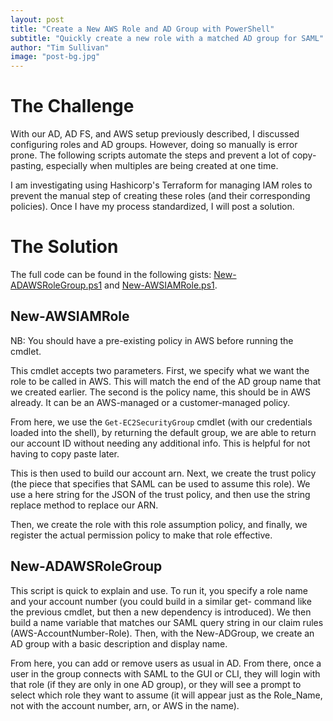 ```yaml
---
layout: post
title: "Create a New AWS Role and AD Group with PowerShell"
subtitle: "Quickly create a new role with a matched AD group for SAML"
author: "Tim Sullivan"
image: "post-bg.jpg"
---
```


# The Challenge
With our AD, AD FS, and AWS setup previously described, I discussed configuring roles and AD groups. However, doing so manually is error prone. The following scripts automate the steps and prevent a lot of copy-pasting, especially when multiples are being created at one time.

I am investigating using Hashicorp's Terraform for managing IAM roles to prevent the manual step of creating these roles (and their corresponding policies). Once I have my process standardized, I will post a solution. 

# The Solution
The full code can be found in the following gists: [New-ADAWSRoleGroup.ps1](https://gist.github.com/tjsullivan1/8aaf4cf4d811a63f126c578a687b192d) and [New-AWSIAMRole.ps1](https://gist.github.com/tjsullivan1/2191e1b037172e3f02e466a533fe4f66).

## New-AWSIAMRole 
NB: You should have a pre-existing policy in AWS before running the cmdlet. 

This cmdlet accepts two parameters. First, we specify what we want the role to be called in AWS. This will match the end of the AD group name that we created earlier. The second is the policy name, this should be in AWS already. It can be an AWS-managed or a customer-managed policy. 

From here, we use the `Get-EC2SecurityGroup` cmdlet (with our credentials loaded into the shell), by returning the default group, we are able to return our account ID without needing any additional info. This is helpful for not having to copy paste later.

This is then used to build our account arn. Next, we create the trust policy (the piece that specifies that SAML can be used to assume this role). We use a here string for the JSON of the trust policy, and then use the string replace method to replace our ARN.

Then, we create the role with this role assumption policy, and finally, we register the actual permission policy to make that role effective. 

## New-ADAWSRoleGroup
This script is quick to explain and use. To run it, you specify a role name and your account number (you could build in a similar get- command like the previous cmdlet, but then a new dependency is introduced). We then build a name variable that matches our SAML query string in our claim rules (AWS-AccountNumber-Role). Then, with the New-ADGroup, we create an AD group with a basic description and display name. 

From here, you can add or remove users as usual in AD. From there, once a user in the group connects with SAML to the GUI or CLI, they will login with that role (if they are only in one AD group), or they will see a prompt to select which role they want to assume (it will appear just as the Role_Name, not with the account number, arn, or AWS in the name). 